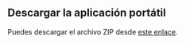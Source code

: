 ## Descargar la aplicación portátil
Puedes descargar el archivo ZIP desde [este enlace](https://1drv.ms/u/c/a0079911f54f315d/EQ082r8QBOhBhvFIKyQ7zCkB0Qrfc-c950Wg5GKLMe_epw?e=1OXXfS).
